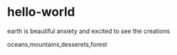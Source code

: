 # hello-world
earth is beautiful
anxiety and excited to see the creations


oceans,mountains,desserets,forest

